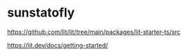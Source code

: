 # sunstatofly

https://github.com/lit/lit/tree/main/packages/lit-starter-ts/src

https://lit.dev/docs/getting-started/

